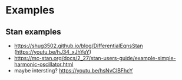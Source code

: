 # Examples

## Stan examples

- https://shug3502.github.io/blog/DifferentialEqnsStan (https://youtu.be/hJ34_xJhYeY)
- https://mc-stan.org/docs/2_27/stan-users-guide/example-simple-harmonic-oscillator.html
- maybe intersting? https://youtu.be/hsNvClBFhcY

